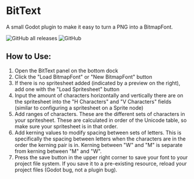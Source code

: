 # BitText
 A small Godot plugin to make it easy to turn a PNG into a BitmapFont.
 
![GitHub all releases](https://img.shields.io/github/downloads/Error-In-Code/bittext/total?style=flat-square)
![GitHub](https://img.shields.io/github/license/Error-In-Code/bittext?style=flat-square)

## How to Use:
1. Open the BitText panel on the bottom dock
2. Click the "Load BitmapFont" or "New BitmapFont" button
3. If there is no spritesheet added (indicated by a preview on the right), add one with the "Load Spritesheet" button
4. Input the amount of characters horizontally and vertically there are on the spritesheet into the "H Characters" and "V Characters" fields (similar to configuring a spritesheet on a Sprite node)
5. Add ranges of characters. These are the different sets of characters in your spritesheet. These are calculated in order of the Unicode table, so make sure your spritesheet is in that order.
6. Add kerning values to modify spacing between sets of letters. This is specifically the spacing between letters when the characters are in the order the kerning pair is in. Kerning between "W" and "M" is separate from kerning between "M" and "W".
7. Press the save button in the upper right corner to save your font to your project file system. If you save it to a pre-existing resource, reload your project files (Godot bug, not a plugin bug).
